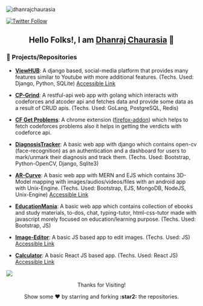           
<!-- Profile View Count -->
<p align="left"> <img src="https://komarev.com/ghpvc/?username=dhanrajchaurasia&label=Profile%20views&color=8e44ad&style=flat" alt="dhanrajchaurasia" /> </p>

[![Twitter Follow](https://img.shields.io/twitter/follow/mnnitdhanraj?color=1DA1F2&logo=twitter&style=for-the-badge)](https://twitter.com/intent/follow?original_referer=https%3A%2F%2Fgithub.com%2Fsmnnitdhanrajg&screen_name=mnnitdhanraj)

## <p align="center"> Hello Folks!, I am [**Dhanraj Chaurasia**](https://dhanrajchaurasia.github.io/) :wave: </p>

### 🌠 Projects/Repositories

- [**ViewHUB**](https://github.com/TriDev-Avishkar2k22/ViewHUB-Webster): A django based, social-media platform that provides many features similar to Youtube with more additional features. (Techs. Used: Django, Python, SQLite)  [Accessible Link](https://viewhub.vercel.app/)

- [**CP-Grind**](https://github.com/dhanrajchaurasia/CP-Grind): A restful-api web app with golang which interacts with codeforces and atcoder api and fetches data and provide some data as a result of CRUD apis. (Techs. Used: GoLang, PostgreSQL, Redis)

- [**CF Get Problems**](https://github.com/dhanrajchaurasia/CF-Get-Problems): A chrome extension ([firefox-addon](https://addons.mozilla.org/en-GB/firefox/addon/cf-get-problems/)) which helps to fetch codeforces problems also it helps in getting the verdicts with codeforce api.

- [**DiagnosisTracker**](https://github.com/dhanrajchaurasia/DiagnosisTracker): A basic web app with django which contains open-cv (face-recognition) as an authentication and a dashboard for users to mark/unmark their diagnosis and track them. (Techs. Used: Bootstrap, Python-OpenCV, Django, Sqlite3)

- [**AR-Curve**](https://github.com/dhanrajchaurasia/ARCurve): A basic web app with MERN and EJS which contains 3D-Model mapping with images/audios/videos/files with an android app with Unix-Engine. (Techs. Used: Bootstrap, EJS, MongoDB, NodeJS, Unix-Engine) [Accessible Link](https://ar-curve.onrender.com/)
- [**EducationMania**](https://github.com/Day-Night-Coders-Hack-36/Education-Project): A basic web app which contains collection of ebooks and study materials, to-dos, chat, typing-tutor, html-css-tutor made with javascript morely focused on education/learning purpose. (Techs. Used: Bootstrap, JS)

- [**Image-Editor**](https://github.com/dhanrajchaurasia/Image-Editor-Project): A basic JS based app to edit images. (Techs. Used: JS) [Accessible Link](https://dhanrajchaurasia.github.io/image-editor-project/)

- [**Calculator**](https://github.com/dhanrajchaurasia/calculator): A basic React JS based app. (Techs. Used: React JS) [Accessible Link](https://dhanrajchaurasia.github.io/calculator/)

<div>
<img src="https://user-images.githubusercontent.com/73097560/115834477-dbab4500-a447-11eb-908a-139a6edaec5c.gif"></a>
<p align="center">
<p align="center">Thanks for Visiting!</p>
<p align="center">Show some ❤️ by starring and forking <b>:star2:</b> the repositories.</p>
</p>
<!-- 
<script src="https://platform.linkedin.com/badges/js/profile.js" async defer type="text/javascript"\>

</script\> -->

